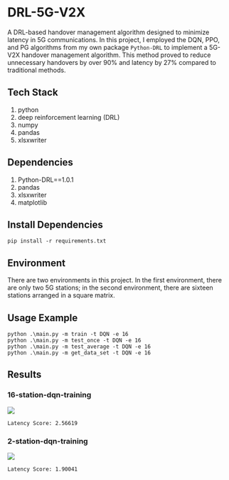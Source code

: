 # DRL-5G-V2X
A DRL-based handover management algorithm designed to minimize latency in 5G communications. In this project, I employed the DQN, PPO, and PG algorithms from my own package ```Python-DRL``` to implement a 5G-V2X handover management algorithm. This method proved to reduce unnecessary handovers by over 90% and latency by 27% compared to traditional methods.

## Tech Stack
1. python
2. deep reinforcement learning (DRL)
3. numpy
4. pandas
5. xlsxwriter

## Dependencies
1. Python-DRL==1.0.1
2. pandas
3. xlsxwriter
4. matplotlib

## Install Dependencies
```pip install -r requirements.txt```

## Environment
There are two environments in this project. In the first environment, there are only two 5G stations; in the second environment, there are sixteen stations arranged in a square matrix.

## Usage Example
```
python .\main.py -m train -t DQN -e 16
python .\main.py -m test_once -t DQN -e 16
python .\main.py -m test_average -t DQN -e 16
python .\main.py -m get_data_set -t DQN -e 16
```

## Results
### 16-station-dqn-training
![](./imgs/train16.png)
```
Latency Score: 2.56619
```

### 2-station-dqn-training
![](./imgs/train2.png)
```
Latency Score: 1.90041
```
